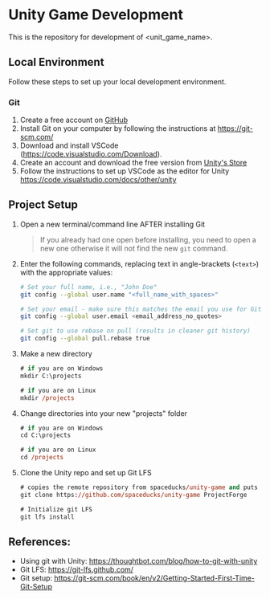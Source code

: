 # Unity Game Development
This is the repository for development of <unit_game_name>. 

## Local Environment
Follow these steps to set up your local development environment.
### Git
1. Create a free account on [GitHub](https://github.com/)
1. Install Git on your computer by following the instructions at https://git-scm.com/
1. Download and install VSCode (https://code.visualstudio.com/Download).
1. Create an account and download the free version from [Unity's Store](https://store.unity.com/download?ref=personal)
1. Follow the instructions to set up VSCode as the editor for Unity https://code.visualstudio.com/docs/other/unity

## Project Setup

1. Open a new terminal/command line AFTER installing Git 
    > If you already had one open before installing, you need to open a new one otherwise it will not find the new `git` command.
1. Enter the following commands, replacing text in angle-brackets (`<text>`) with the appropriate values:
    ```bash
    # Set your full name, i.e., "John Doe"
	git config --global user.name "<full_name_with_spaces>"

    # Set your email - make sure this matches the email you use for GitHub
	git config --global user.email <email_address_no_quotes>
    
    # Set git to use rebase on pull (results in cleaner git history)
	git config --global pull.rebase true
    ```
1. Make a new directory
    ```ps
    # if you are on Windows
	mkdir C:\projects

    # if you are on Linux
	mkdir /projects
    ```
1. Change directories into your new "projects" folder
    ```ps
    # if you are on Windows
	cd C:\projects

    # if you are on Linux
	cd /projects
    ```
1. Clone the Unity repo and set up Git LFS
    ```ps
    # copies the remote repository from spaceducks/unity-game and puts it into a folder named ProjectForge
	git clone https://github.com/spaceducks/unity-game ProjectForge
    
    # Initialize git LFS
    git lfs install
    ```

## References:
* Using git with Unity: https://thoughtbot.com/blog/how-to-git-with-unity
* Git LFS: https://git-lfs.github.com/
* Git setup: https://git-scm.com/book/en/v2/Getting-Started-First-Time-Git-Setup